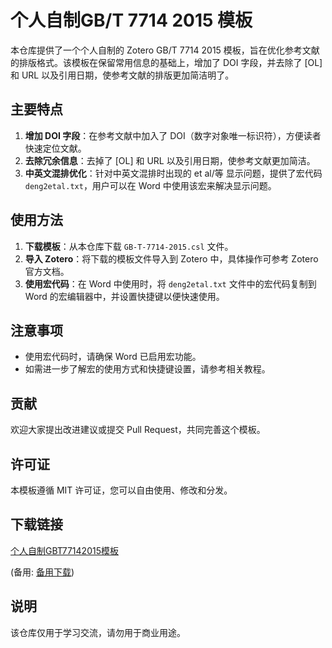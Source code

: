 # 个人自制GB/T 7714 2015 模板

本仓库提供了一个个人自制的 Zotero GB/T 7714 2015 模板，旨在优化参考文献的排版格式。该模板在保留常用信息的基础上，增加了 DOI 字段，并去除了 [OL] 和 URL 以及引用日期，使参考文献的排版更加简洁明了。

## 主要特点

1. **增加 DOI 字段**：在参考文献中加入了 DOI（数字对象唯一标识符），方便读者快速定位文献。
2. **去除冗余信息**：去掉了 [OL] 和 URL 以及引用日期，使参考文献更加简洁。
3. **中英文混排优化**：针对中英文混排时出现的 et al/等 显示问题，提供了宏代码 `deng2etal.txt`，用户可以在 Word 中使用该宏来解决显示问题。

## 使用方法

1. **下载模板**：从本仓库下载 `GB-T-7714-2015.csl` 文件。
2. **导入 Zotero**：将下载的模板文件导入到 Zotero 中，具体操作可参考 Zotero 官方文档。
3. **使用宏代码**：在 Word 中使用时，将 `deng2etal.txt` 文件中的宏代码复制到 Word 的宏编辑器中，并设置快捷键以便快速使用。

## 注意事项

- 使用宏代码时，请确保 Word 已启用宏功能。
- 如需进一步了解宏的使用方式和快捷键设置，请参考相关教程。

## 贡献

欢迎大家提出改进建议或提交 Pull Request，共同完善这个模板。

## 许可证

本模板遵循 MIT 许可证，您可以自由使用、修改和分发。

## 下载链接
[个人自制GBT77142015模板](https://pan.quark.cn/s/cd69591df581) 

(备用: [备用下载](https://pan.baidu.com/s/10FztdrBtAPt3rEgpkJgnpQ?pwd=1234))

## 说明

该仓库仅用于学习交流，请勿用于商业用途。
